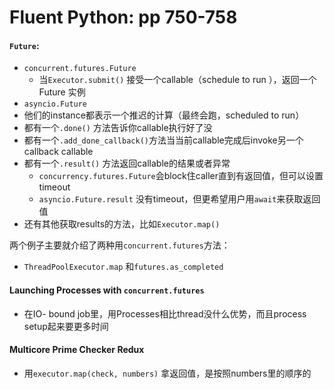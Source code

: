 # Fluent Python: pp 750-758

#### `Future`:

- `concurrent.futures.Future`
    - 当`Executor.submit()` 接受一个callable（schedule to run ），返回一个Future 实例
- `asyncio.Future`
- 他们的instance都表示一个推迟的计算（最终会跑，scheduled to run）
- 都有一个`.done()` 方法告诉你callable执行好了没
- 都有一个`.add_done_callback()`方法当当前callable完成后invoke另一个callback callable
- 都有一个`.result()` 方法返回callable的结果或者异常
    - `concurrency.futures.Future`会block住caller直到有返回值，但可以设置timeout
    - `asyncio.Future.result` 没有timeout，但更希望用户用`await`来获取返回值
- 还有其他获取results的方法，比如`Executor.map()`

两个例子主要就介绍了两种用`concurrent.futures`方法：

- `ThreadPoolExecutor.map` 和`futures.as_completed`

#### Launching Processes with `concurrent.futures`

- 在IO- bound job里，用Processes相比thread没什么优势，而且process setup起来要更多时间

#### Multicore Prime Checker Redux

- 用`executor.map(check, numbers)` 拿返回值，是按照numbers里的顺序的
